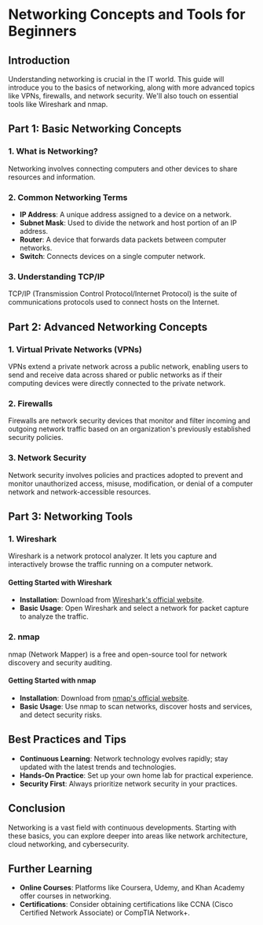 # Networking Concepts and Tools for Beginners

## Introduction

Understanding networking is crucial in the IT world. This guide will introduce you to the basics of networking, along with more advanced topics like VPNs, firewalls, and network security. We'll also touch on essential tools like Wireshark and nmap.

## Part 1: Basic Networking Concepts

### 1. What is Networking?

Networking involves connecting computers and other devices to share resources and information.

### 2. Common Networking Terms

- **IP Address**: A unique address assigned to a device on a network.
- **Subnet Mask**: Used to divide the network and host portion of an IP address.
- **Router**: A device that forwards data packets between computer networks.
- **Switch**: Connects devices on a single computer network.

### 3. Understanding TCP/IP

TCP/IP (Transmission Control Protocol/Internet Protocol) is the suite of communications protocols used to connect hosts on the Internet.

## Part 2: Advanced Networking Concepts

### 1. Virtual Private Networks (VPNs)

VPNs extend a private network across a public network, enabling users to send and receive data across shared or public networks as if their computing devices were directly connected to the private network.

### 2. Firewalls

Firewalls are network security devices that monitor and filter incoming and outgoing network traffic based on an organization's previously established security policies.

### 3. Network Security

Network security involves policies and practices adopted to prevent and monitor unauthorized access, misuse, modification, or denial of a computer network and network-accessible resources.

## Part 3: Networking Tools

### 1. Wireshark

Wireshark is a network protocol analyzer. It lets you capture and interactively browse the traffic running on a computer network.

#### Getting Started with Wireshark

- **Installation**: Download from [Wireshark's official website](https://www.wireshark.org/download.html).
- **Basic Usage**: Open Wireshark and select a network for packet capture to analyze the traffic.

### 2. nmap

nmap (Network Mapper) is a free and open-source tool for network discovery and security auditing.

#### Getting Started with nmap

- **Installation**: Download from [nmap's official website](https://nmap.org/download.html).
- **Basic Usage**: Use nmap to scan networks, discover hosts and services, and detect security risks.

## Best Practices and Tips

- **Continuous Learning**: Network technology evolves rapidly; stay updated with the latest trends and technologies.
- **Hands-On Practice**: Set up your own home lab for practical experience.
- **Security First**: Always prioritize network security in your practices.

## Conclusion

Networking is a vast field with continuous developments. Starting with these basics, you can explore deeper into areas like network architecture, cloud networking, and cybersecurity.

## Further Learning

- **Online Courses**: Platforms like Coursera, Udemy, and Khan Academy offer courses in networking.
- **Certifications**: Consider obtaining certifications like CCNA (Cisco Certified Network Associate) or CompTIA Network+.
